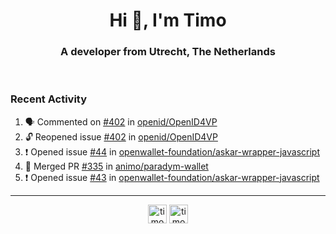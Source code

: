 <h1 align="center">Hi 👋, I'm Timo</h1>
<h3 align="center">A developer from Utrecht, The Netherlands</h3>
<br/>
<!-- https://github.com/rahuldkjain/github-profile-readme-generator --!>

<!--  <p align="left"><img src="https://github-readme-stats.vercel.app/api?username=timoglastra&show_icons=true&count_private=true&" alt="timoglastra" /></p> --!>

<!--
Github language stats
<p align="left"><img src="https://github-readme-stats.vercel.app/api/top-langs/?username=timoglastra&layout=compact" alt="timoglastra" /><p>
-->

<!-- Codestats language stats -->
<!-- <p align="left"><img src="https://codestats-readme.vercel.app/api/top-langs/?username=timoglastra&layout=compact&language_count=12" alt="timoglastra" /><p>    --!>
  
<h3>Recent Activity</h3>

<!--START_SECTION:activity-->
1. 🗣 Commented on [#402](https://github.com/openid/OpenID4VP/issues/402#issuecomment-2813282583) in [openid/OpenID4VP](https://github.com/openid/OpenID4VP)
2. 🔓 Reopened issue [#402](https://github.com/openid/OpenID4VP/issues/402) in [openid/OpenID4VP](https://github.com/openid/OpenID4VP)
3. ❗ Opened issue [#44](https://github.com/openwallet-foundation/askar-wrapper-javascript/issues/44) in [openwallet-foundation/askar-wrapper-javascript](https://github.com/openwallet-foundation/askar-wrapper-javascript)
4. 🎉 Merged PR [#335](https://github.com/animo/paradym-wallet/pull/335) in [animo/paradym-wallet](https://github.com/animo/paradym-wallet)
5. ❗ Opened issue [#43](https://github.com/openwallet-foundation/askar-wrapper-javascript/issues/43) in [openwallet-foundation/askar-wrapper-javascript](https://github.com/openwallet-foundation/askar-wrapper-javascript)
<!--END_SECTION:activity-->

---

<p align="center">
<a href="https://twitter.com/timoglastra" target="blank"><img align="center" src="https://cdn.jsdelivr.net/npm/simple-icons@3.0.1/icons/twitter.svg" alt="timoglastra" height="30" width="30" /></a>
<a href="https://linkedin.com/in/timoglastra" target="blank"><img align="center" src="https://cdn.jsdelivr.net/npm/simple-icons@3.0.1/icons/linkedin.svg" alt="timoglastra" height="30" width="30" /></a>
</p>




